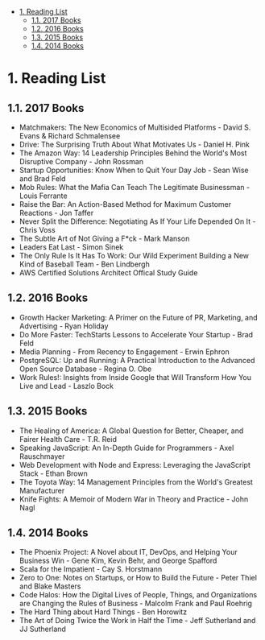 <!-- TOC -->

- [1. Reading List](#1-reading-list)
    - [1.1. 2017 Books](#11-2017-books)
    - [1.2. 2016 Books](#12-2016-books)
    - [1.3. 2015 Books](#13-2015-books)
    - [1.4. 2014 Books](#14-2014-books)

<!-- /TOC -->

# 1. Reading List

## 1.1. 2017 Books
* Matchmakers: The New Economics of Multisided Platforms - David S. Evans & Richard Schmalensee
* Drive: The Surprising Truth About What Motivates Us - Daniel H. Pink
* The Amazon Way: 14 Leadership Principles Behind the World's Most Disruptive Company - John Rossman
* Startup Opportunities: Know When to Quit Your Day Job - Sean Wise and Brad Feld
* Mob Rules: What the Mafia Can Teach The Legitimate Businessman - Louis Ferrante
* Raise the Bar: An Action-Based Method for Maximum Customer Reactions - Jon Taffer
* Never Split the Difference: Negotiating As If Your Life Depended On It - Chris Voss
* The Subtle Art of Not Giving a F*ck - Mark Manson
* Leaders Eat Last - Simon Sinek
* The Only Rule Is It Has To Work: Our Wild Experiment Building a New Kind of Baseball Team - Ben Lindbergh
* AWS Certified Solutions Architect Offical Study Guide

## 1.2. 2016 Books
* Growth Hacker Marketing: A Primer on the Future of PR, Marketing, and Advertising - Ryan Holiday
* Do More Faster: TechStarts Lessons to Accelerate Your Startup - Brad Feld
* Media Planning - From Recency to Engagement - Erwin Ephron
* PostgreSQL: Up and Running: A Practical Introduction to the Advanced Open Source Database - Regina O. Obe
* Work Rules!: Insights from Inside Google that Will Transform How You Live and Lead - Laszlo Bock

## 1.3. 2015 Books
* The Healing of America: A Global Question for Better, Cheaper, and Fairer Health Care - T.R. Reid
* Speaking JavaScript: An In-Depth Guide for Programmers - Axel Rauschmayer
* Web Development with Node and Express: Leveraging the JavaScript Stack - Ethan Brown
* The Toyota Way: 14 Management Principles from the World's Greatest Manufacturer
* Knife Fights: A Memoir of Modern War in Theory and Practice - John Nagl

## 1.4. 2014 Books 
* The Phoenix Project: A Novel about IT, DevOps, and Helping Your Business Win - Gene Kim, Kevin Behr, and George Spafford
* Scala for the Impatient - Cay S. Horstmann
* Zero to One: Notes on Startups, or How to Build the Future - Peter Thiel and Blake Masters
* Code Halos: How the Digital Lives of People, Things, and Organizations are Changing the Rules of Business - Malcolm Frank and Paul Roehrig
*  The Hard Thing about Hard Things - Ben Horowitz
* The Art of Doing Twice the Work in Half the Time - Jeff Sutherland and JJ Sutherland
